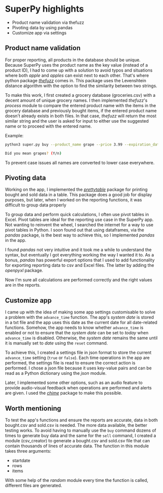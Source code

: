 # SuperPy highlights

 - Product name validation via thefuzz
 - Pivoting data by using pandas
 - Customize app via settings

## Product name validation

For proper reporting, all products in the database should be unique. Because SuperPy uses the product name as the key value (instead of a product ID), I had to come up with a solution to avoid typos and situations where both *apple* and *apples* can exist next to each other.  That's where python package [*thefuzz*](https://pypi.org/project/thefuzz/) comes in. This package uses the Levenshtein distance algorithm with the option to find the similarity between two strings. 

To make this work, I first created a grocery database (groceries.csv) with a decent amount of unique grocery names. I then implemented *thefuzz*'s *process* module to compare the entered product name with the items in the grocery database and previously bought items, if the entered product name doesn't already exists in both files. In that case, *thefuzz* will return the most similar string and the user is asked for input to either use the suggested name or to proceed with the entered name. 

Example:
```bash
python3 super.py buy --product_name grape --price 3.99 --expiration_date 2023-12-30
```

```bash
Did you mean grapes? (Y/n)
```

To prevent case issues all names are converted to lower case everywhere.


## Pivoting data

Working on the app, I implemented the [*prettytable*](https://pypi.org/project/prettytable/) package for printing bought and sold data in a table. This package does a good job for display purposes, but later, when I worked on the reporting functions, it was difficult to group data properly

To group data and perform quick calculations, I often use pivot tables in Excel. Pivot tables are ideal for the reporting use case in the SuperPy app. Not wanting to reinvent the wheel, I searched the internet for a way to use pivot tables in Python.  I soon found out that using dataframes, via the *pandas* package, is the best way to achieve this, so I implemented *pandas* in the app.

I found *pandas* not very intuitive and it took me a while to understand the syntax, but eventually I got everything working the way I wanted it to. As a bonus, *pandas* has powerful export options that I used to add functionality for exporting reporting data to csv and Excel files. The latter by adding the *openpyxl* package. 

Now I'm sure all calculations are performed correctly and the right values are in the reports.

## Customize app

I came up with the idea of making some app settings customisable to solve a problem with the `advance_time` function. The app's *system date* is stored in a txt file and the app uses this date as the current date for all date-related functions. Somehow, the app needs to know whether `advance_time` is enabled or not to ensure that the *system date* can be set to *today* when `advance_time` is disabled. Otherwise, the *system date* remains the same until it is manually set to *date* using the `reset` command. 

To achieve this, I created a settings file in json format to store the current `advance_time` setting (`true` or `false`). Each time operations in the app are performed, the settings file is read to ensure the correct action is performed. I chose a json file because it uses key-value pairs and can be read as a Python dictionary using the *json* module. 

Later, I implemented some other options, such as an audio feature to provide audio-visual feedback when operations are performed and alerts are given. I used the [*chime*](https://pypi.org/project/chime/) package to make this possible. 

## Worth mentioning

To test the app's functions and ensure the reports are accurate, data in both bought.csv and sold.csv is needed. The more data available, the better testing works. To avoid having to manually use the `buy` command dozens of times to generate buy data and the same for the `sell` command, I created a module (csv_creator) to generate a bought.csv and sold.csv file that can contain thousands of lines of accurate data. The function in this module takes three arguments:

- startdate
- rows
- items

With some help of the *random* module every time the function is called, different files are generated. 
